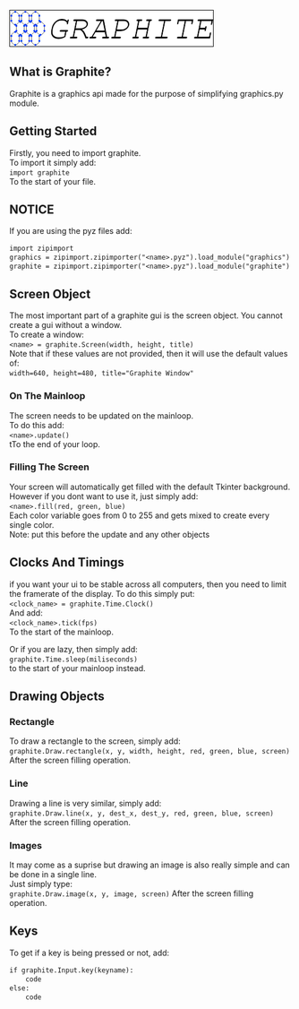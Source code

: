 ![](./logo.png)
## What is Graphite?
Graphite is a graphics api made for the purpose of simplifying graphics.py module.

## Getting Started
Firstly, you need to import graphite.  
To import it simply add:  
`import graphite`  
To the start of your file.

## NOTICE
If you are using the pyz files add:  
```
import zipimport
graphics = zipimport.zipimporter("<name>.pyz").load_module("graphics")
graphite = zipimport.zipimporter("<name>.pyz").load_module("graphite")
```

## Screen Object
The most important part of a graphite gui is the screen object. You cannot create a gui without a window.  
To create a window:  
`<name> = graphite.Screen(width, height, title)`  
Note that if these values are not provided, then it will use the default values of:  
`width=640, height=480, title="Graphite Window"`

### On The Mainloop
The screen needs to be updated on the mainloop.  
To do this add:  
`<name>.update()`  
tTo the end of your loop.

### Filling The Screen
Your screen will automatically get filled with the default Tkinter background. However if you dont want to use it, just simply add:  
`<name>.fill(red, green, blue)`  
Each color variable goes from 0 to 255 and gets mixed to create every single color.  
Note: put this before the update and any other objects

## Clocks And Timings
if you want your ui to be stable across all computers, then you need to limit the framerate of the display. To do this simply put:  
`<clock_name> = graphite.Time.Clock()`  
And add:  
`<clock_name>.tick(fps)`  
To the start of the mainloop.

Or if you are lazy, then simply add:  
`graphite.Time.sleep(miliseconds)`  
to the start of your mainloop instead.

## Drawing Objects
### Rectangle
To draw a rectangle to the screen, simply add:  
`graphite.Draw.rectangle(x, y, width, height, red, green, blue, screen)`  
After the screen filling operation.

### Line
Drawing a line is very similar, simply add:  
`graphite.Draw.line(x, y, dest_x, dest_y, red, green, blue, screen)`  
After the screen filling operation.

### Images
It may come as a suprise but drawing an image is also really simple and can be done in a single line.  
Just simply type:  
`graphite.Draw.image(x, y, image, screen)`
After the screen filling operation.

## Keys
To get if a key is being pressed or not, add:  
```
if graphite.Input.key(keyname):
    code
else:
    code
```
